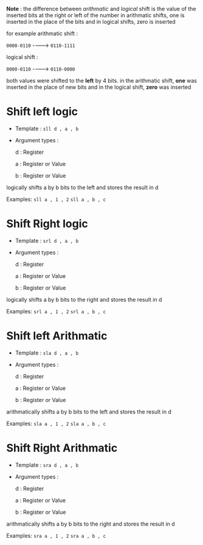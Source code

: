 **Note** : the difference between _arithmatic_ and _logical_ shift is 
the value of the inserted bits at the right or left of the number
in arithmatic shifts, one is inserted in the place of the bits and 
in logical shifts, zero is inserted

for example
arithmatic shift :

`0000-0110` ----> `0110-1111`

logical shift :

`0000-0110` ----> `0110-0000`

both values were shifted to the **left** by 4 bits. in the arithmatic shift, 
**one** was inserted in the place of new bits and in the logical shift, 
**zero** was inserted




# Shift left logic
- Template : `sll d , a , b`

- Argument types :

  d : Register

  a : Register or Value

  b : Register or Value

logically shifts a by b bits to the left and stores the result in d

Examples:
`sll a , 1 , 2`
`sll a , b , c`



# Shift Right logic
- Template : `srl d , a , b`

- Argument types :

  d : Register

  a : Register or Value

  b : Register or Value

logically shifts a by b bits to the right and stores the result in d

Examples:
`srl a , 1 , 2`
`srl a , b , c`



# Shift left Arithmatic
- Template : `sla d , a , b`

- Argument types :

  d : Register

  a : Register or Value

  b : Register or Value

arithmatically shifts a by b bits to the left and stores the result in d

Examples:
`sla a , 1 , 2`
`sla a , b , c`



# Shift Right Arithmatic
- Template : `sra d , a , b`

- Argument types :

    d : Register

    a : Register or Value

    b : Register or Value

arithmatically shifts a by b bits to the right and stores the result in d

Examples:
`sra a , 1 , 2`
`sra a , b , c`










